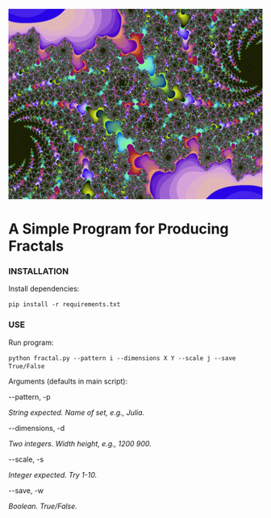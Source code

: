 ![Julia](media/julia-1.png)

# A Simple Program for Producing Fractals

### INSTALLATION

Install dependencies:

```
pip install -r requirements.txt
```

### USE

Run program:

```
python fractal.py --pattern i --dimensions X Y --scale j --save True/False
```

Arguments (defaults in main script):

--pattern, -p

*String expected. Name of set, e.g., Julia.*

--dimensions, -d

*Two integers. Width height, e.g., 1200 900.*

--scale, -s

*Integer expected. Try 1-10.*

--save, -w

*Boolean. True/False.*
